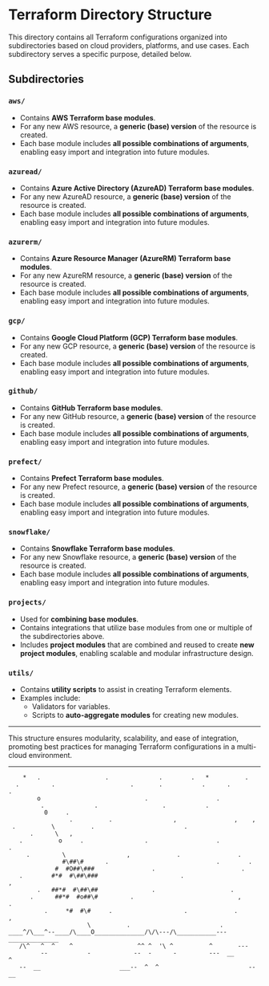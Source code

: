 # Terraform Directory Structure

This directory contains all Terraform configurations organized into subdirectories based on cloud providers, platforms, and use cases. Each subdirectory serves a specific purpose, detailed below.

## Subdirectories

### `aws/`

- Contains **AWS Terraform base modules**.
- For any new AWS resource, a **generic (base) version** of the resource is created.
- Each base module includes **all possible combinations of arguments**, enabling easy import and integration into future modules.

### `azuread/`

- Contains **Azure Active Directory (AzureAD) Terraform base modules**.
- For any new AzureAD resource, a **generic (base) version** of the resource is created.
- Each base module includes **all possible combinations of arguments**, enabling easy import and integration into future modules.

### `azurerm/`

- Contains **Azure Resource Manager (AzureRM) Terraform base modules**.
- For any new AzureRM resource, a **generic (base) version** of the resource is created.
- Each base module includes **all possible combinations of arguments**, enabling easy import and integration into future modules.

### `gcp/`

- Contains **Google Cloud Platform (GCP) Terraform base modules**.
- For any new GCP resource, a **generic (base) version** of the resource is created.
- Each base module includes **all possible combinations of arguments**, enabling easy import and integration into future modules.

### `github/`

- Contains **GitHub Terraform base modules**.
- For any new GitHub resource, a **generic (base) version** of the resource is created.
- Each base module includes **all possible combinations of arguments**, enabling easy import and integration into future modules.

### `prefect/`

- Contains **Prefect Terraform base modules**.
- For any new Prefect resource, a **generic (base) version** of the resource is created.
- Each base module includes **all possible combinations of arguments**, enabling easy import and integration into future modules.

### `snowflake/`

- Contains **Snowflake Terraform base modules**.
- For any new Snowflake resource, a **generic (base) version** of the resource is created.
- Each base module includes **all possible combinations of arguments**, enabling easy import and integration into future modules.

### `projects/`

- Used for **combining base modules**.
- Contains integrations that utilize base modules from one or multiple of the subdirectories above.
- Includes **project modules** that are combined and reused to create **new project modules**, enabling scalable and modular infrastructure design.

### `utils/`

- Contains **utility scripts** to assist in creating Terraform elements.
- Examples include:
  - Validators for variables.
  - Scripts to **auto-aggregate modules** for creating new modules.

---

This structure ensures modularity, scalability, and ease of integration, promoting best practices for managing Terraform configurations in a multi-cloud environment.

---

```
    *   .                  .              .        .   *          .
  .         .                     .       .           .      .        .
        o                             .                   .
         .              .                  .           .
          0     .
                 .          .                 ,                ,    ,
 .          \          .                         .
      .      \   ,
   .          o     .                 .                   .            .
     .         \                 ,             .                .
               #\##\#      .                              .        .
             #  #O##\###                .                        .
   .        #*#  #\##\###                       .                     ,
        .   ##*#  #\##\##               .                     .
      .      ##*#  #o##\#         .                             ,       .
          .     *#  #\#     .                    .             .          ,
                      \          .                         .
____^/\___^--____/\____O______________/\/\---/\___________---______________
   /\^   ^  ^    ^                  ^^ ^  '\ ^          ^       ---
         --           -            --  -      -         ---  __       ^
   --  __                      ___--  ^  ^                         --  __
```
